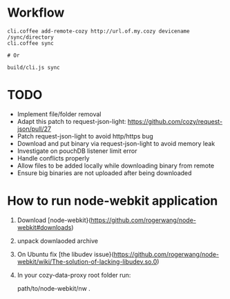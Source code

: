 # Workflow

```
cli.coffee add-remote-cozy http://url.of.my.cozy devicename /sync/directory
cli.coffee sync

# Or

build/cli.js sync
```

# TODO

* Implement file/folder removal
* Adapt this patch to request-json-light: https://github.com/cozy/request-json/pull/27
* Patch request-json-light to avoid http/https bug
* Download and put binary via request-json-light to avoid memory leak
* Investigate on pouchDB listener limit error
* Handle conflicts properly
* Allow files to be added locally while downloading binary from remote
* Ensure big binaries are not uploaded after being downloaded

# How to run node-webkit application

1. Download [node-webkit}(https://github.com/rogerwang/node-webkit#downloads)
2. unpack downlaoded archive
2. On Ubuntu fix [the libudev
   issue}(https://github.com/rogerwang/node-webkit/wiki/The-solution-of-lacking-libudev.so.0)
4. In your cozy-data-proxy root folder run:

    path/to/node-webkit/nw .
